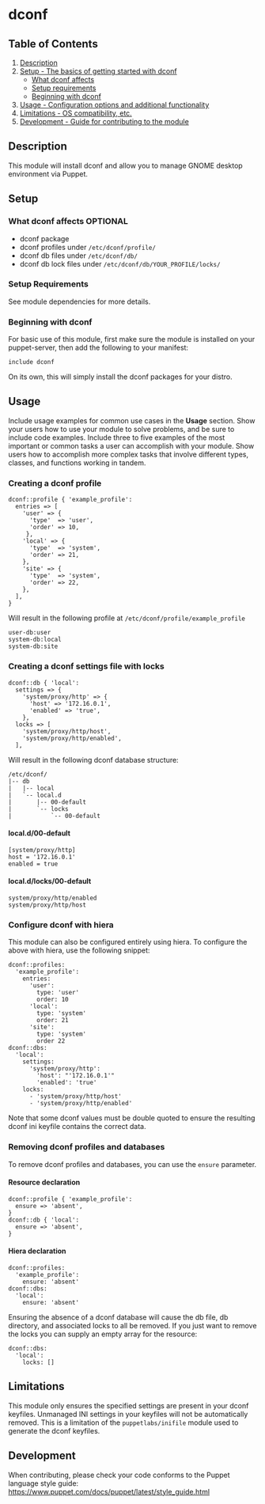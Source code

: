# dconf
## Table of Contents

1. [Description](#description)
1. [Setup - The basics of getting started with dconf](#setup)
    * [What dconf affects](#what-dconf-affects)
    * [Setup requirements](#setup-requirements)
    * [Beginning with dconf](#beginning-with-dconf)
1. [Usage - Configuration options and additional functionality](#usage)
1. [Limitations - OS compatibility, etc.](#limitations)
1. [Development - Guide for contributing to the module](#development)

## Description

This module will install dconf and allow you to manage GNOME desktop environment via Puppet.

## Setup

### What dconf affects **OPTIONAL**

- dconf package
- dconf profiles under `/etc/dconf/profile/`
- dconf db files under `/etc/dconf/db/`
- dconf db lock files under `/etc/dconf/db/YOUR_PROFILE/locks/`

### Setup Requirements

See module dependencies for more details.

### Beginning with dconf

For basic use of this module, first make sure the module is installed on your puppet-server, then add the following to your manifest:
```
include dconf
```
On its own, this will simply install the dconf packages for your distro.

## Usage

Include usage examples for common use cases in the **Usage** section. Show your
users how to use your module to solve problems, and be sure to include code
examples. Include three to five examples of the most important or common tasks a
user can accomplish with your module. Show users how to accomplish more complex
tasks that involve different types, classes, and functions working in tandem.
### Creating a dconf profile
```
dconf::profile { 'example_profile':
  entries => [
    'user' => {
      'type'  => 'user',
      'order' => 10,
     },
    'local' => {
      'type'  => 'system',
      'order' => 21,
    },
    'site' => {
      'type'  => 'system',
      'order' => 22,
    },
  ],
}
```
Will result in the following profile at `/etc/dconf/profile/example_profile`
```
user-db:user
system-db:local
system-db:site
```
### Creating a dconf settings file with locks
```
dconf::db { 'local':
  settings => {
    'system/proxy/http' => {
      'host' => '172.16.0.1',
      'enabled' => 'true',
    },
  locks => [
    'system/proxy/http/host',
    'system/proxy/http/enabled',
  ],
```
Will result in the following dconf database structure:
```
/etc/dconf/
|-- db
|   |-- local
|   `-- local.d
|       |-- 00-default
|       `-- locks
|           `-- 00-default
```
#### local.d/00-default
```
[system/proxy/http]
host = '172.16.0.1'
enabled = true
```
#### local.d/locks/00-default
```
system/proxy/http/enabled
system/proxy/http/host
```
### Configure dconf with hiera
This module can also be configured entirely using hiera.
To configure the above with hiera, use the following snippet:
```
dconf::profiles:
  'example_profile':
    entries:
      'user':
        type: 'user'
        order: 10
      'local':
        type: 'system'
        order: 21
      'site':
        type: 'system'
        order 22
dconf::dbs:
  'local':
    settings:
      'system/proxy/http':
        'host': "'172.16.0.1'"
        'enabled': 'true'
    locks:
      - 'system/proxy/http/host'
      - 'system/proxy/http/enabled'

```
Note that some dconf values must be double quoted to ensure the resulting dconf ini keyfile contains the correct data.

### Removing dconf profiles and databases
To remove dconf profiles and databases, you can use the `ensure` parameter.
#### Resource declaration
```
dconf::profile { 'example_profile':
  ensure => 'absent',
}
dconf::db { 'local':
  ensure => 'absent',
}
```
#### Hiera declaration
```
dconf::profiles:
  'example_profile':
    ensure: 'absent'
dconf::dbs:
  'local':
    ensure: 'absent'
```
Ensuring the absence of a dconf database will cause the db file, db directory, and associated locks to all be removed. If you just want to remove the locks you can supply an empty array for the resource:
```
dconf::dbs:
  'local':
    locks: []
```
## Limitations

This module only ensures the specified settings are present in your dconf keyfiles. Unmanaged INI settings in your keyfiles will not be automatically removed.
This is a limitation of the `puppetlabs/inifile` module used to generate the dconf keyfiles.

## Development

When contributing, please check your code conforms to the Puppet language style guide: https://www.puppet.com/docs/puppet/latest/style_guide.html

[1]: https://puppet.com/docs/pdk/latest/pdk_generating_modules.html
[2]: https://puppet.com/docs/puppet/latest/puppet_strings.html
[3]: https://puppet.com/docs/puppet/latest/puppet_strings_style.html
